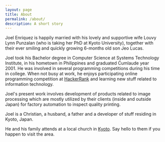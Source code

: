 ```yaml
---
layout: page
title: About
permalink: /about/
description: A short story
---
```


Joel Enriquez is happily married with his lovely and supportive wife Louvy Lynn Punzalan (who is taking her PhD at Kyoto University), together with their ever smiling and quickly growing 6-months old son Jeo Lucas.

Joel took his Bachelor degree in Computer Science at Systems Technology Institute, in his hometown in Philippines and graduated Cumlaude year 2001. He was involved in several programming competitions during his time in college. When not busy at work, he enjoys participating online programming competition at [HackerRank](https://www.hackerrank.com/jlenriquez) and learning new stuff related to information technology.

Joel's present work involves development of products related to image processing which are mostly utilized by their clients (inside and outside Japan) for factory automation to inspect quality printing.

Joel is a Christian, a husband, a father and a developer of stuff residing in Kyoto, Japan. 

He and his family attends at a local church in [Kyoto](http://www.kyotoenglishchurch.org). Say hello to them if you happen to visit the area.